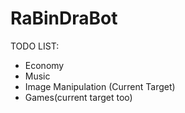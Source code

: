 # RaBinDraBot

TODO LIST:                                        
- Economy  
- Music  
- Image Manipulation (Current Target)  
- Games(current target too)  
